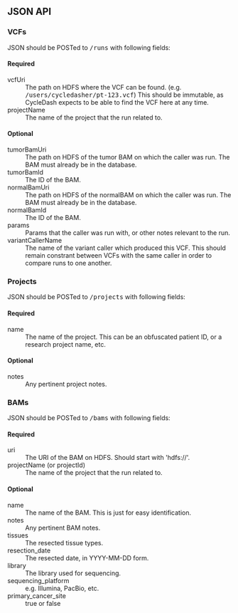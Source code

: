 ## JSON API

### VCFs

JSON should be POSTed to <tt>/runs</tt> with following fields:

#### Required

<dl class="dl-horizontal">
  <dt>vcfUri</dt>
  <dd>
    The path on HDFS where the VCF can be found.
    (e.g. <tt>/users/cycledasher/pt-123.vcf</tt>)
    This should be immutable, as CycleDash expects
    to be able to find the VCF here at any time.
  </dd>
  <dt>projectName</dt>
  <dd>
    The name of the project that the run related to.
  </dd>
</dl>

#### Optional

<dl class="dl-horizontal">
  <dt>tumorBamUri</dt>
  <dd>The path on HDFS of the tumor BAM on which the caller was run. The BAM must already be in the database.</dd>
   <dt>tumorBamId</dt>
  <dd>The ID of the BAM.</dd>
   <dt>normalBamUri</dt>
  <dd>The path on HDFS of the normalBAM on which the caller was run. The BAM must already be in the database.</dd>
   <dt>normalBamId</dt>
  <dd>The ID of the BAM.</dd>
   <dt>params</dt>
  <dd>Params that the caller was run with, or other notes relevant to the run.</dd>
   <dt>variantCallerName</dt>
  <dd>
    The name of the variant caller which produced this VCF. This
    should remain constrant between VCFs with the same caller in
    order to compare runs to one another.
  </dd>
</dl>


### Projects

JSON should be POSTed to <tt>/projects</tt> with following fields:

#### Required

<dl class="dl-horizontal">
  <dt>name</dt>
  <dd>
    The name of the project. This can be an obfuscated patient ID, or a research project name, etc.
  </dd>
</dl>

#### Optional

<dl class="dl-horizontal">
  <dt>notes</dt>
  <dd>Any pertinent project notes.</dd>
</dl>

### BAMs

JSON should be POSTed to <tt>/bams</tt> with following fields:

#### Required

<dl class="dl-horizontal">
  <dt>uri</dt>
  <dd>The URI of the BAM on HDFS. Should start with 'hdfs://'.</dd>
  <dt>projectName (or projectId)</dt>
  <dd>
    The name of the project that the run related to.
  </dd>
</dl>

#### Optional

<dl class="dl-horizontal">
  <dt>name</dt>
  <dd>
    The name of the BAM. This is just for easy identification.
  </dd>
  <dt>notes</dt>
  <dd>Any pertinent BAM notes.</dd>
  <dt>tissues</dt>
  <dd>The resected tissue types.</dd>
  <dt>resection_date</dt>
  <dd>The resected date, in YYYY-MM-DD form.</dd>
  <dt>library</dt>
  <dd>The library used for sequencing.</dd>
  <dt>sequencing_platform</dt>
  <dd>e.g. Illumina, PacBio, etc.</dd>
  <dt>primary_cancer_site</dt>
  <dd>true or false</dd>
</dl>
